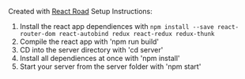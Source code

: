 Created with [React Road](https://github.com/CalebBlack/React-Road)
Setup Instructions:
1. Install the react app dependiences with ```npm install --save react-router-dom react-autobind redux react-redux redux-thunk```
2. Compile the react app with 'npm run build'
3. CD into the server directory with 'cd server'
4. Install all dependiences at once with 'npm install'
5. Start your server from the server folder with 'npm start'
  
  
